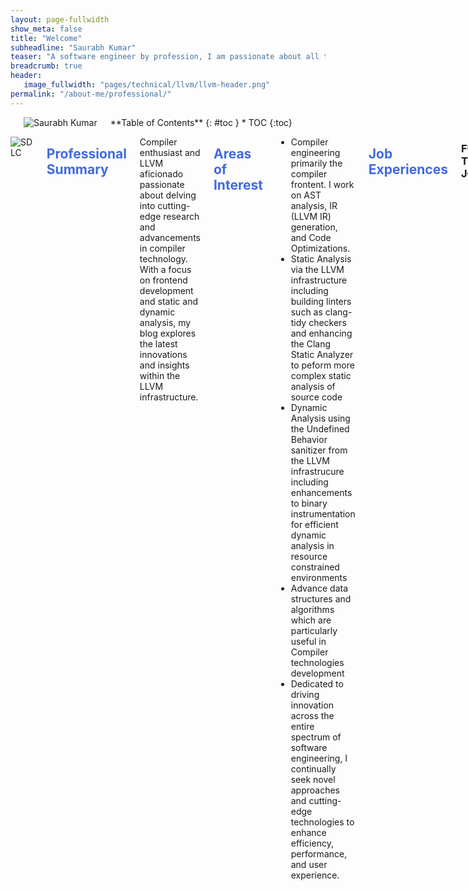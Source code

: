 ```yaml
---
layout: page-fullwidth
show_meta: false
title: "Welcome"
subheadline: "Saurabh Kumar"
teaser: "A software engineer by profession, I am passionate about all things engineering. I enjoy conceptualizing, designing, building, and improvising products. I thrive on the collective exploration and exchange of ideas, enthusiastically fostering collaborative dialogue on intricate technical subjects"
breadcrumb: true
header:
   image_fullwidth: "pages/technical/llvm/llvm-header.png"
permalink: "/about-me/professional/"
---
```

<link rel="stylesheet" href="https://cdnjs.cloudflare.com/ajax/libs/font-awesome/4.7.0/css/font-awesome.min.css">
<style>
        h2{
            color:royalblue;
        }
        h4{
            color:teal;
        }
</style>

<div class="row">
<div class="medium-4 medium-push-8 columns" markdown="1">
<br>
<div class="border-dotted radius b30">
		<img src="{{ site.urlimg }}profile_pic.jpeg" alt="Saurabh Kumar">
</div>
<div class="panel radius" markdown="1">
**Table of Contents**
{: #toc }
*  TOC
{:toc}
</div>
</div><!-- /.medium-4.columns -->

<div class="medium-8 medium-pull-4 columns" markdown="1">

![SDLC]({{site.urlimg}}pages\about-me\professional\sdlc.png)


## Professional Summary <i class="fa fa-user fa-1x"></i>
Compiler enthusiast and LLVM aficionado passionate about delving into cutting-edge research and advancements in compiler technology. With a focus on frontend development and static and dynamic analysis, my blog explores the latest innovations and insights within the LLVM infrastructure. 


## Areas of Interest <i class="fa fa-laptop fa-1x"></i>
- Compiler engineering primarily the compiler frontent. I work on AST analysis, IR (LLVM IR) generation, and Code Optimizations.
- Static Analysis via the LLVM infrastructure including building linters such as clang-tidy checkers and enhancing the Clang Static Analyzer to peform more complex static analysis of source code
- Dynamic Analysis using the Undefined Behavior sanitizer from the LLVM infrastrucure including enhancements to binary instrumentation for efficient dynamic analysis in resource constrained environments
- Advance data structures and algorithms which are particularly useful in Compiler technologies development
- Dedicated to driving innovation across the entire spectrum of software engineering, I continually seek novel approaches and cutting-edge technologies to enhance efficiency, performance, and user experience.


## Job Experiences <i class="fa fa-building fa-1x"></i>
### FULL TIME JOBS
#### Senior Software Engineer @ Cisco Systems
- __Date:__ December, 2021 - Present
- __Location:__ San Jose, California, USA
- __Company Website:__ [www.cisco.com](http://www.cisco.com){:target="_blank"}
- __AREAS OF WORK:__
  + Compiler frontend enhancements, supporting language constructs for LLVM IR and Codegen. 
  + Compiler optimizations via LLVM IR Passes and other techniques
  + Conceptualizing tools and practices to reduce turnaround time for identifying, debugging and triaging software crashes, primarily due to invalid memory access
  + Integration, support and enhancement of CodeChecker to speed up code analysis and enhance the debugging experience 


#### Compiler Developer @ Ericsson Inc.
- __Date:__ July, 2019 - December, 2021
- __Location:__ Austin, Texas, USA
- __Company Website:__ [www.ericsson.com](http://www.ericsson.com){:target="_blank"}
- __AREAS OF WORK:__
  + Development & extension of Undefined Behavior Sanitizer from LLVM to support full runtime dynamic analysis in memory constrained embedded environments within the 5G domain
  + clang-tidy based static analysis checker conceptualizations and development to automatically identify and fix bug prone C code in DSP C firmware
  + Infrastructure development and feature extensions for integration of CodeChecker to facilitate static and dynamic analysis of entire C source code at Ericsson
  + Clang static analyzer compatibility enhancements to enable symbolic execution of C source code at Ericsson
  + Cross team deployment of a tool created to automatically format C source code according to coding guidelines resulting in significant reduction of customer issues due to incorrect programming practices
  

#### Lead Member of Technical Staff (R&D) @ Mentor, A Siemens Business
- __Date:__ August, 2013 - April, 2017
- __Location:__ Noida, India
- __Company Website:__ [www.mentor.com](http://www.mentor.com){:target="_blank"}
- __AREAS OF WORK:__
  + Conceptualization, Design, Development, Test Strategy and Delivery of tools and software such as Compiler Support & Features, Compiler Driver and other compiler infrastructure within the EDA domain.
  + Lead developer and owner of the complete compiler driver for the FPGA prototyping system. Development of strategies to reduce turnaround time via parallelization and multiprocessing, creating future roadmaps and enhancing software via innovative ways to improve customer satisfaction
  + UPF (power specification language) support in compiler frontend of FPGA prototyping
  + Code optimization operating on netlist via dead logic elimination & other strategies
  + Feature plans proposal, creation of future roadmaps & specification documents for compiler software via effecient collaboration with multiple teams
  + VHDL-2008 complete support in the compiler frontend of Questa Visualizer debugger to facilitate advanced verification environment and reduce overall verification time
  + Encryption mechanism support in the VHDL compiler as per IEEE-1735 standards for IP protection
  + Mentoring and grooming junior engineers, assigning tasks, code reviews, guiding interns, ideas for improving team efficiency and proposing changes to enhace development efficiency


#### Member of Technical Staff @ NetApp Inc.
- __Date:__ July, 2012 - July, 2013
- __Location:__ Bengaluru, India
- __Company Website:__ [www.netapp.com](http://www.netapp.com){:target="_blank"}
- __AREAS OF WORK:__
  + Backend development of SANtricity, an enterprise storage array management software. Worked on several features including storage array discovery and support bundle collection features
  + SDK feature implementations for OEM partners including features such as volume management, firmware inventory and storage array discovery features

### INTERNSHIPS
#### Software Engineering Intern @ NetApp Inc.
- __Date:__ May, 2011 - July, 2011
- __Location:__ Bengaluru, India
- __Company Website:__ [www.netapp.com](http://www.netapp.com){:target="_blank"}
- __AREAS OF WORK:__
  + Created a tool using Python to validate the integrity of fingerprint database and was used to identify potential metadata corruption that could lead to data loss during deduplication. Successfully delivered the project which garnered me a full time offer from NetApp

#### Software Engineering Intern @ Infogile Technologies
- __Date:__ May, 2010 - July, 2010
- __Location:__ Gurugram, India
- __Former Company Website:__ [www.infogile.com](http://www.infogile.com){:target="_blank"}
- __AREAS OF WORK:__
  + Built and tested J2ME mobile application by implementing functionalities for buffering and streaming media, XML parser, live feeds and Facebook integration using KXML and Facebook mobile API

### PART TIME JOBS
#### Graduate Assistant @ Texas A&M University
- __Date:__ August, 2017 - May, 2018
- __Location:__ College Station, Texas, USA
- __University Website:__ [www.tamu.edu](http://www.tamu.edu){:target="_blank"}
- __AREAS OF WORK:__
  + Development of an auto-grading software to automate the grading of C++ programming assignments via static parsing of code as well as dynamic execution according to scoring rubrics for Department of Computer Science, Texas A&M University
  + Supervision of over 200 students during C++ programming labs, teaching C++ programming language constructs, solving issues and clearing doubts. Holding Teaching Assistant hours for students to solve doubts and teach programming concepts in a 1:1 setting


